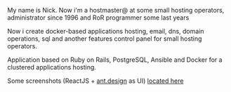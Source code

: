 My name is Nick.
Now i'm a hostmaster@ at some small hosting operators, administrator since 1996 and RoR programmer some last years

Now i create docker-based applications hosting, email, dns, domain operations, sql and another features control panel
for small hosting operators.

Application based on Ruby on Rails, PostgreSQL, Ansible and Docker for a clustered applications hosting.

Some screenshots (ReactJS + [ant.design](//ant.design) as UI)
[located here](https://1drv.ms/f/s!AvS3PCPMZNLuia8D1FjSB5ICCzvnJA)
